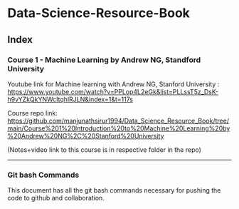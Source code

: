 # Data-Science-Resource-Book

## Index
### Course 1 - Machine Learning by Andrew NG, Standford University 

Youtube link for Machine learning with Andrew NG, Stanford University : https://www.youtube.com/watch?v=PPLop4L2eGk&list=PLLssT5z_DsK-h9vYZkQkYNWcItqhlRJLN&index=1&t=117s

Course repo link: https://github.com/manjunathsirur1994/Data_Science_Resource_Book/tree/main/Course%201%20Introduction%20to%20Machine%20Learning%20by%20Andrew%20NG%2C%20Stanford%20University

(Notes+video link to this course is in respective folder in the repo) 

--------------------------------------------------------------------


### Git bash Commands

This document has all the git bash commands necessary for pushing the code to github and collaboration. 



